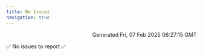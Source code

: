 ```yaml
---
title: No Issues
navigation: true
---
```


<p style="text-align:right;color:#cccs">
Generated Fri, 07 Feb 2025 06:27:15 GMT
</p>
<p>✅ No issues to report ✅</p>



